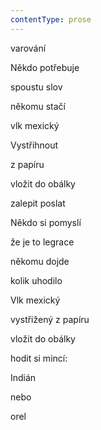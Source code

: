 ```yaml
---
contentType: prose
---
```


<section>

varování

Někdo potřebuje

spoustu slov

někomu stačí

vlk mexický

Vystřihnout

z papíru

vložit do obálky

zalepit poslat

Někdo si pomyslí

že je to legrace

někomu dojde

kolik uhodilo

Vlk mexický

vystřižený z papíru

vložit do obálky

hodit si mincí:

Indián

nebo

orel

</section>
